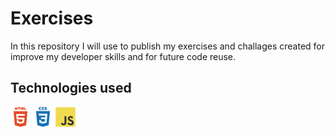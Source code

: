 # Exercises

In this repository I will use to publish my exercises and challages created for improve my developer skills and for future code reuse.

## Technologies used

<p float="left">
<a href="https://developer.mozilla.org/pt-BR/docs/Web/HTML"><img src="./img/html5-plain-wordmark.svg" width="32px"></a>
<a href="https://developer.mozilla.org/pt-BR/docs/Web/CSS"><img src="./img/css3-plain-wordmark.svg" width="32px"></a>
<a href="https://developer.mozilla.org/pt-BR/docs/Web/JavaScript"><img src="./img/javascript-original.svg" width="32px"></a>
</p>

